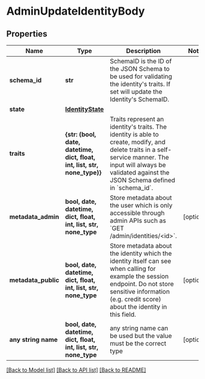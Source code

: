 # AdminUpdateIdentityBody


## Properties
Name | Type | Description | Notes
------------ | ------------- | ------------- | -------------
**schema_id** | **str** | SchemaID is the ID of the JSON Schema to be used for validating the identity&#39;s traits. If set will update the Identity&#39;s SchemaID. | 
**state** | [**IdentityState**](IdentityState.md) |  | 
**traits** | **{str: (bool, date, datetime, dict, float, int, list, str, none_type)}** | Traits represent an identity&#39;s traits. The identity is able to create, modify, and delete traits in a self-service manner. The input will always be validated against the JSON Schema defined in &#x60;schema_id&#x60;. | 
**metadata_admin** | **bool, date, datetime, dict, float, int, list, str, none_type** | Store metadata about the user which is only accessible through admin APIs such as &#x60;GET /admin/identities/&lt;id&gt;&#x60;. | [optional] 
**metadata_public** | **bool, date, datetime, dict, float, int, list, str, none_type** | Store metadata about the identity which the identity itself can see when calling for example the session endpoint. Do not store sensitive information (e.g. credit score) about the identity in this field. | [optional] 
**any string name** | **bool, date, datetime, dict, float, int, list, str, none_type** | any string name can be used but the value must be the correct type | [optional]

[[Back to Model list]](../README.md#documentation-for-models) [[Back to API list]](../README.md#documentation-for-api-endpoints) [[Back to README]](../README.md)


